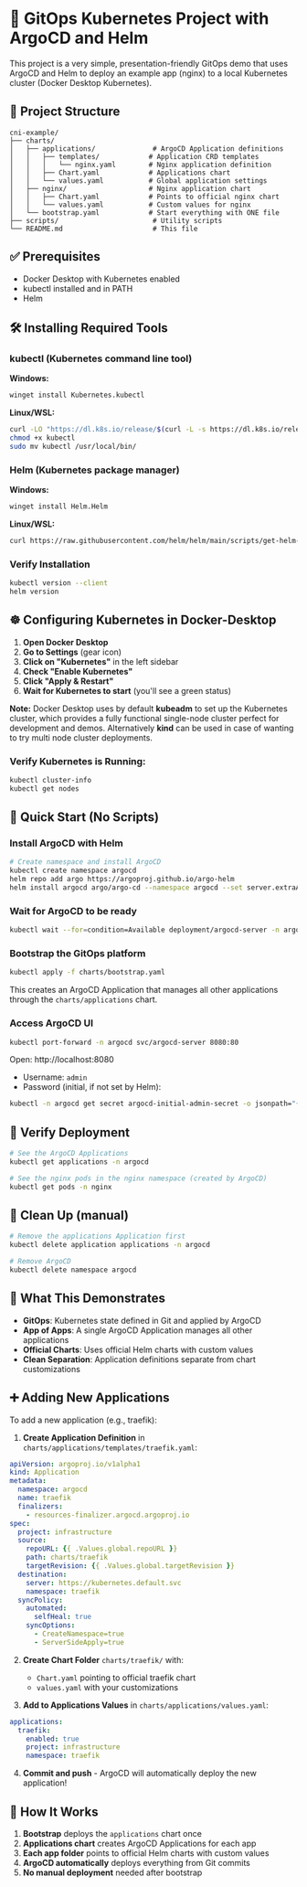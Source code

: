 # 🐳 GitOps Kubernetes Project with ArgoCD and Helm

This project is a very simple, presentation-friendly GitOps demo that uses ArgoCD and Helm to deploy an example app (nginx) to a local Kubernetes cluster (Docker Desktop Kubernetes).

## 📁 Project Structure

```
cni-example/
├── charts/
│   ├── applications/              # ArgoCD Application definitions
│   │   ├── templates/            # Application CRD templates
│   │   │   └── nginx.yaml        # Nginx application definition
│   │   ├── Chart.yaml            # Applications chart
│   │   └── values.yaml           # Global application settings
│   ├── nginx/                    # Nginx application chart
│   │   ├── Chart.yaml            # Points to official nginx chart
│   │   └── values.yaml           # Custom values for nginx
│   └── bootstrap.yaml            # Start everything with ONE file
├── scripts/                       # Utility scripts
└── README.md                      # This file
```

## ✅ Prerequisites

- Docker Desktop with Kubernetes enabled
- kubectl installed and in PATH
- Helm 

## 🛠️ Installing Required Tools

### kubectl (Kubernetes command line tool)

**Windows:**
```bash
winget install Kubernetes.kubectl
```

**Linux/WSL:**
```bash
curl -LO "https://dl.k8s.io/release/$(curl -L -s https://dl.k8s.io/release/stable.txt)/bin/linux/amd64/kubectl"
chmod +x kubectl
sudo mv kubectl /usr/local/bin/
```

### Helm (Kubernetes package manager)

**Windows:**
```bash
winget install Helm.Helm
```

**Linux/WSL:**
```bash
curl https://raw.githubusercontent.com/helm/helm/main/scripts/get-helm-3 | bash
```

### Verify Installation
```bash
kubectl version --client
helm version
```

## ☸️ Configuring Kubernetes in Docker-Desktop

1. **Open Docker Desktop**
2. **Go to Settings** (gear icon)
3. **Click on "Kubernetes"** in the left sidebar
4. **Check "Enable Kubernetes"**
5. **Click "Apply & Restart"**
6. **Wait for Kubernetes to start** (you'll see a green status)

**Note:** Docker Desktop uses by default **kubeadm** to set up the Kubernetes cluster, which provides a fully functional single-node cluster perfect for development and demos. Alternatively **kind** can be used in case of wanting to try multi node cluster deployments.

### Verify Kubernetes is Running:
```bash
kubectl cluster-info
kubectl get nodes
```



## 🚀 Quick Start (No Scripts)

### Install ArgoCD with Helm
```bash
# Create namespace and install ArgoCD
kubectl create namespace argocd
helm repo add argo https://argoproj.github.io/argo-helm
helm install argocd argo/argo-cd --namespace argocd --set server.extraArgs[0]=--insecure
```

### Wait for ArgoCD to be ready
```bash
kubectl wait --for=condition=Available deployment/argocd-server -n argocd --timeout=300s
```

### Bootstrap the GitOps platform
```bash
kubectl apply -f charts/bootstrap.yaml
```
This creates an ArgoCD Application that manages all other applications through the `charts/applications` chart.

### Access ArgoCD UI
```bash
kubectl port-forward -n argocd svc/argocd-server 8080:80
```
Open: http://localhost:8080

- Username: `admin`
- Password (initial, if not set by Helm):
```bash
kubectl -n argocd get secret argocd-initial-admin-secret -o jsonpath="{.data.password}" | base64 -d; echo
```

## 🔎 Verify Deployment
```bash
# See the ArgoCD Applications
kubectl get applications -n argocd

# See the nginx pods in the nginx namespace (created by ArgoCD)
kubectl get pods -n nginx
```

## 🧹 Clean Up (manual)
```bash
# Remove the applications Application first
kubectl delete application applications -n argocd

# Remove ArgoCD
kubectl delete namespace argocd
```

## 🧠 What This Demonstrates

- **GitOps**: Kubernetes state defined in Git and applied by ArgoCD
- **App of Apps**: A single ArgoCD Application manages all other applications
- **Official Charts**: Uses official Helm charts with custom values
- **Clean Separation**: Application definitions separate from chart customizations

## ➕ Adding New Applications

To add a new application (e.g., traefik):

1. **Create Application Definition** in `charts/applications/templates/traefik.yaml`:
```yaml
apiVersion: argoproj.io/v1alpha1
kind: Application
metadata:
  namespace: argocd
  name: traefik
  finalizers:
    - resources-finalizer.argocd.argoproj.io
spec:
  project: infrastructure
  source:
    repoURL: {{ .Values.global.repoURL }}
    path: charts/traefik
    targetRevision: {{ .Values.global.targetRevision }}
  destination:
    server: https://kubernetes.default.svc
    namespace: traefik
  syncPolicy:
    automated:
      selfHeal: true
    syncOptions:
      - CreateNamespace=true
      - ServerSideApply=true
```

2. **Create Chart Folder** `charts/traefik/` with:
   - `Chart.yaml` pointing to official traefik chart
   - `values.yaml` with your customizations

3. **Add to Applications Values** in `charts/applications/values.yaml`:
```yaml
applications:
  traefik:
    enabled: true
    project: infrastructure
    namespace: traefik
```

4. **Commit and push** - ArgoCD will automatically deploy the new application!

## 🎯 How It Works

1. **Bootstrap** deploys the `applications` chart once
2. **Applications chart** creates ArgoCD Applications for each app
3. **Each app folder** points to official Helm charts with custom values
4. **ArgoCD automatically** deploys everything from Git commits
5. **No manual deployment** needed after bootstrap